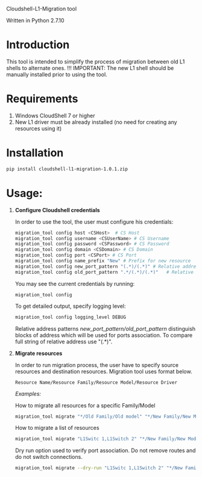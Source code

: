 Cloudshell-L1-Migration tool

Written in Python 2.7.10


Introduction
======================
This tool is intended to simplify the process of migration between old L1 shells to alternate ones.
!!! IMPORTANT: The new L1 shell should be manually installed prior to using the tool.

Requirements
======================
1. Windows CloudShell 7 or higher
2. New L1 driver must be already installed (no need for creating any resources using it)

Installation
============
```bash
pip install cloudshell-l1-migration-1.0.1.zip
```
Usage:
======================
1.  **Configure Cloudshell credentials**
    
    In order to use the tool, the user must configure his credentials:

    ```bash
    migration_tool config host <CSHost>  # CS Host
    migration_tool config username <CSUserName> # CS Username
    migration_tool config password <CSPassword> # CS Password
    migration_tool config domain <CSDomain> # CS Domain
    migration_tool config port <CSPort> # CS Port
    migration_tool config name_prefix "New" # Prefix for new resource
    migration_tool config new_port_pattern "(.*)/(.*)" # Relative address pattern for the new resource ports
    migration_tool config old_port_pattern ".*/(.*)/(.*)"   # Relative address pattern for the old resource ports
    ```    
    You may see the current credentials by running:
    
    ```
    migration_tool config
    ```
    To get detailed output, specify logging level:
    
    ```bash
    migration_tool config logging_level DEBUG
    ```
    Relative address patterns *new_port_pattern/old_port_pattern* distinguish blocks of address which will be used for ports association.
    To compare full string of relative address use "(.*)".
    


2.  **Migrate resources**
    
    In order to run migration process, the user have to specify source resources and destination resources. Migration tool uses format below.
    
    ```
    Resource Name/Resource Family/Resource Model/Resource Driver
    ```
    
    *Examples:*
     
    How to migrate all resources for a specific Family/Model          
    ```bash
    migration_tool migrate "*/Old Family/Old model" "*/New Family/New Model/New Driver"
    ```
    How to migrate a list of resources
    
    ```bash
    migration_tool migrate "L1Switc 1,L1Switch 2" "*/New Family/New Model/New Driver"
    ```
    Dry run option used to verify port association. Do not remove routes and do not switch connections. 
    
    ```bash
    migration_tool migrate --dry-run "L1Switc 1,L1Switch 2" "*/New Family/New Model/New Driver"
    ```
    
        
 